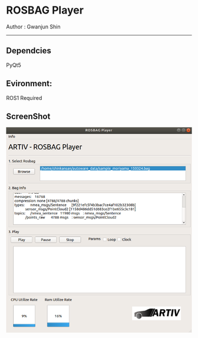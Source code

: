 # ROSBAG Player
Author : Gwanjun Shin

---

## Dependcies
  PyQt5
  
## Evironment:
  ROS1 Required
  
 
 ## ScreenShot
 ![img](screenShot.png)
